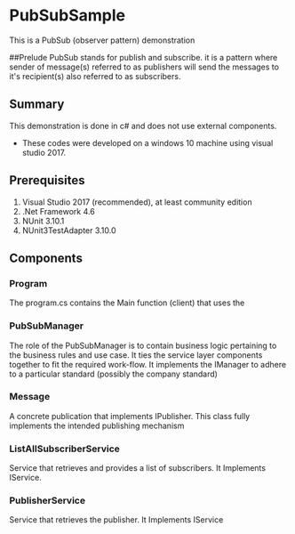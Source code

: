# PubSubSample

This is a PubSub (observer pattern) demonstration

##Prelude
PubSub stands for publish and subscribe. it is a pattern
where sender of message(s) referred to as publishers will send the messages
to it's recipient(s) also referred to as subscribers.

## Summary
This demonstration is done in c# and does not use external components.


* These codes were developed on a windows 10 machine using visual studio 2017.


## Prerequisites
1. Visual Studio 2017 (recommended), at least community edition
1. .Net Framework 4.6 
2. NUnit 3.10.1
3. NUnit3TestAdapter 3.10.0


## Components

### Program
The program.cs contains the Main function (client) that uses the 

### PubSubManager
The role of the PubSubManager is to contain business logic pertaining to the business rules and use case. It ties the service layer components together to fit the required work-flow. It implements the IManager to adhere to a particular standard (possibly the company standard)

### Message
A concrete publication that implements IPublisher.
This class fully implements the intended publishing mechanism

### ListAllSubscriberService
Service that retrieves and provides a list of subscribers. It Implements IService.

### PublisherService
Service that retrieves the publisher. It Implements IService

